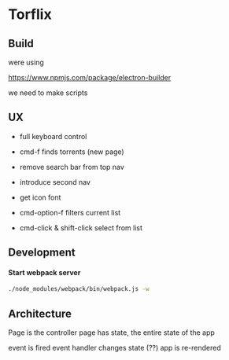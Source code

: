 
# Torflix



## Build


were using

https://www.npmjs.com/package/electron-builder

we need to make scripts


## UX

- full keyboard control


- cmd-f finds torrents (new page)
- remove search bar from top nav
- introduce second nav
- get icon font
- cmd-option-f filters current list
- cmd-click & shift-click select from list








## Development


#### Start webpack server

```sh
./node_modules/webpack/bin/webpack.js -w
```



## Architecture


Page is the controller
page has state, the entire state of the app


event is fired
event handler changes state (??)
app is re-rendered
